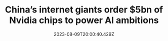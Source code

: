 ---
external: true
url: https://www.ft.com/content/9dfee156-4870-4ca4-b67d-bb5a285d855c
title: China’s internet giants order $5bn of Nvidia chips to power AI ambitions
description: Baidu, ByteDance, Tencent and Alibaba rush to acquire GPUs amid concern US will soon clamp down on their export
date: 2023-08-09T20:00:40.429Z
icon: https://www.google.com/s2/favicons?domain=ft.com&sz=32
source: Financial Times
---